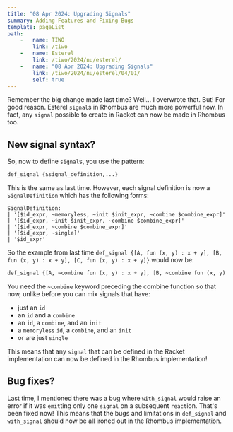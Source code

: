 ```yaml
---
title: "08 Apr 2024: Upgrading Signals"
summary: Adding Features and Fixing Bugs
template: pageList
path:
    -   name: TIWO
        link: /tiwo
    -   name: Esterel
        link: /tiwo/2024/nu/esterel/
    -   name: "08 Apr 2024: Upgrading Signals"
        link: /tiwo/2024/nu/esterel/04/01/
        self: true
---
```


Remember the big change made last time?
Well... I overwrote that.
But!
For good reason.
Esterel `signal`s in Rhombus are much more powerful now.
In fact, any `signal` possible to create in Racket can now be made in Rhombus too.

## New signal syntax?

So, now to define `signal`s, you use the pattern:

```scheme
def_signal {$signal_definition,...}
```

This is the same as last time.
However, each signal definition is now a `SignalDefinition` which has the following forms:

```text
SignalDefinition:
| '[$id_expr, ~memoryless, ~init $init_expr, ~combine $combine_expr]'
| '[$id_expr, ~init $init_expr, ~combine $combine_expr]'
| '[$id_expr, ~combine $combine_expr]'
| '[$id_expr, ~single]'
| '$id_expr'
```

So the example from last time `def_signal {[A, fun (x, y) : x + y], [B, fun (x, y) : x + y], [C, fun (x, y) : x + y]}` would now be:

```scheme
def_signal {[A, ~combine fun (x, y) : x + y], [B, ~combine fun (x, y) : x + y], [C, ~combine fun (x, y) : x + y]}
```

You need the `~combine` keyword preceding the combine function so that now, unlike before you can mix signals that have:

- just an `id`
- an `id` and a `combine`
- an `id`, a `combine`, and an `init`
- a `memoryless` `id`, a `combine`, and an `init`
- or are just `single`

This means that any `signal` that can be defined in the Racket implementation can now be defined in the Rhombus implementation!

## Bug fixes?

Last time, I mentioned there was a bug where `with_signal` would raise an error if it was `emit`ting only one `signal` on a subsequent `react`ion.
That's been fixed now!
This means that the bugs and limitations in `def_signal` and `with_signal` should now be all ironed out in the Rhombus implementation.
